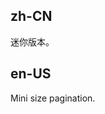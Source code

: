 ## zh-CN

迷你版本。

## en-US

Mini size pagination.

<style>
#components-pagination-demo-mini .ant-pagination:not(:last-child) {
  margin-bottom: 24px;
}
</style>
